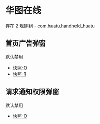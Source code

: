 # 华图在线

存在 2 规则组 - [com.huatu.handheld_huatu](/src/apps/com.huatu.handheld_huatu.ts)

## 首页广告弹窗

默认禁用

- [快照-0](https://i.gkd.li/import/12715702)
- [快照-1](https://i.gkd.li/import/12744973)

## 请求通知权限弹窗

默认禁用

- [快照-0](https://i.gkd.li/import/12715719)
